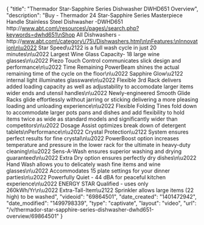 {
    "title": "Thermador Star-Sapphire Series Dishwasher DWHD651 Overview",
    "description": "Buy  - Thermador 24 Star-Sapphire Series Masterpiece Handle Stainless Steel Dishwasher  -DWHD651 http:\/\/www.abt.com\/resources\/pages\/search.php?keywords=dwhd651\nShop All Dishwashers - http:\/\/www.abt.com\/category\/75\/Dishwashers.html\n\nFeatures:\nInnovation\n\u2022 Star Speed\u2122 is a full wash cycle in just 20 minutes\n\u2022 Largest Wine Glass Capacity- 18 large wine glasses\n\u2022 Piezo Touch Control communicates slick design and performance\n\u2022 Time Remaining PowerBeam shines the actual remaining time of the cycle on the floor\n\u2022 Sapphire Glow\u2122 internal light illuminates glassware\n\u2022 Flexible 3rd Rack delivers added loading capacity as well as adjustability to accomodate larger items wider ends and utensil handles\n\u2022 Newly-engineered Smooth Glide Racks glide effortlessly without jarring or sticking delivering a more pleasing loading and unloading experience\n\u2022 Flexible Folding Tines fold down to accommodate larger pots pans and dishes and add flexibility to hold items twice as wide as standard models and significantly wider than competitors\n\u2022 Dosage Assist optimizes break down of detergent tablets\nPerformance\n\u2022 Crystal Protection\u2122 System ensures perfect results for fine crystal\n\u2022 PowerBoost option increases temperature and pressure in the lower rack for the ultimate in heavy-duty cleaning\n\u2022 Sens-A-Wash ensures superior washing and drying guaranteed\n\u2022 Extra Dry option ensures perfectly dry dishes\n\u2022 Hand Wash allows you to delicately wash fine items and wine glasses\n\u2022 Accommodates 15 plate settings for your dinner parties\n\u2022 Powerfully Quiet - 44 dBA for peaceful kitchen experience\n\u2022 ENERGY STAR Qualified - uses only 260kWh\/Yr\n\u2022 Extra-Tall-Item\u2122 Sprinkler allows large items (22 high) to be washed",
    "videoid": "69864501",
    "date_created": "1401472942",
    "date_modified": "1499798339",
    "type": "captivate",
    "layout": "video",
    "url": "\/v\/thermador-star-sapphire-series-dishwasher-dwhd651-overview\/69864501"
}